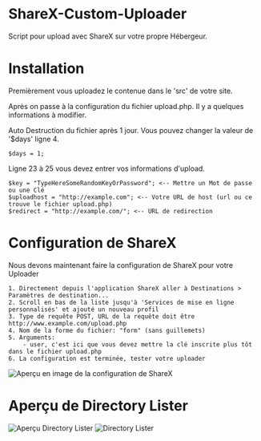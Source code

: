 # ShareX-Custom-Uploader
Script pour upload avec ShareX sur votre propre Hébergeur.

# Installation
Premièrement vous uploadez le contenue dans le 'src' de votre site.

Après on passe à la configuration du fichier upload.php. Il y a quelques informations à modifier.


Auto Destruction du fichier après 1 jour. Vous pouvez changer la valeur de '$days' ligne 4.
```
$days = 1;
```

Ligne 23 à 25 vous devez entrer vos informations d'upload.
```
$key = "TypeHereSomeRandomKeyOrPassword"; <-- Mettre un Mot de passe ou une Clé
$uploadhost = "http://example.com"; <-- Votre URL de host (url ou ce trouve le fichier upload.php)
$redirect = "http://example.com/"; <-- URL de redirection
```
# Configuration de ShareX 
Nous devons maintenant faire la configuration de ShareX pour votre Uploader
```
1. Directement depuis l'application ShareX aller à Destinations > Paramètres de destination...
2. Scroll en bas de la liste jusqu'à 'Services de mise en ligne personnalisés' et ajouté un nouveau profil
3. Type de requête POST, URL de la requête doit être http://www.example.com/upload.php
4. Nom de la forme du fichier: "form" (sans guillemets)
5. Arguments:
    - user, c'est ici que vous devez mettre la clé inscrite plus tôt dans le fichier upload.php
6. La configuration est terminée, tester votre uploader
```
![Aperçu en image de la configuration de ShareX](https://imgur.com/WAktc05)

# Aperçu de Directory Lister
![Aperçu Directory Lister](https://imgur.com/3XGMIrt)
![Directory Lister](http://www.directorylister.com)
